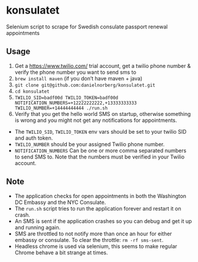 # konsulatet
Selenium script to scrape for Swedish consulate passport renewal appointments

## Usage

1. Get a https://www.twilio.com/ trial account, get a twilio phone number & verify the phone number you want to send sms to
2. `brew install maven` (if you don’t have maven + java)
3. `git clone git@github.com:danielnorberg/konsulatet.git`
4. `cd konsulatet`
5. `TWILIO_SID=badf00d TWILIO_TOKEN=badf00d NOTIFICATION_NUMBERS=+12222222222,+13333333333 TWILIO_NUMBER=+14444444444 ./run.sh`
6. Verify that you get the hello world SMS on startup, otherwise something is wrong and you might not get any notifications for appointments.

* The `TWILIO_SID`, `TWILIO_TOKEN` env vars should be set to your twilio SID and auth token.
* `TWILIO_NUMBER` should be your assigned Twilio phone number.
* `NOTIFICATION_NUMBERS` Can be one or more comma separated numbers to send SMS to. Note that the numbers must be verified in your Twilio account.

## Note

* The application checks for open appointments in both the Washington DC Embassy and the NYC Consulate.
* The `run.sh` script tries to run the application forever and restart it on crash.
* An SMS is sent if the application crashes so you can debug and get it up and running again.
* SMS are throttled to not notify more than once an hour for either embassy or consulate. To clear the throttle: `rm -rf sms-sent`.
* Headless chrome is used via selenium, this seems to make regular Chrome behave a bit strange at times.


